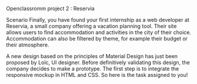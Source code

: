 Openclassromm project 2 : Reservia

Scenario
Finally, you have found your first internship as a web developer at Reservia, a small company offering a vacation planning tool. Their site allows users to find accommodation and activities in the city of their choice. Accommodation can also be filtered by theme, for example their budget or their atmosphere.

A new design based on the principles of Material Design has just been proposed by Loïc, UI designer.
Before definitively validating this design, the company decides to make a prototype. The first step is to integrate the responsive mockup in HTML and CSS. So here is the task assigned to you!
